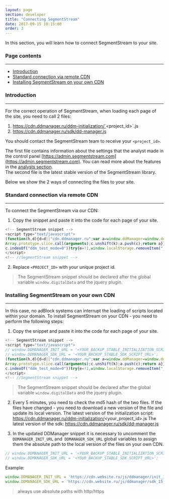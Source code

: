 ```yaml
---
layout: page
section: developer
title: "Connecting SegmentStream"
date: 2017-09-15 18:15:00
order: 3
---
```


In this section, you will learn how to connect SegmentStream to your site.

### Page contents
------
<ul class="page-navigation">
  <li><a href="#0">Introduction</a></li>
  <li><a href="#1">Standard connection via remote CDN</a></li>
  <li><a href="#2">Installing SegmentStream on your own CDN</a></li>
</ul>

### <a name="0"></a>Introduction
------
For the correct operation of SegmentStream, when loading each page of the site, you need to call 2 files:
 1. https://cdn.ddmanager.ru/ddm-initialization/`<project_id>`.js
 2. https://cdn.ddmanager.ru/sdk/dd-manager.js

You should contact the SegmentStream team to receive your `<project_id>`.

The first file contains information about the settings that the analyst made in the control panel [https://admin.segmentstream.com](https://admin.segmentstream.com). You can read more about the features in the [analysts section](/for-analyst/index).<br/>
The second file is the latest stable version of the SegmentStream library.

Below we show the 2 ways of connecting the files to your site.

### <a name="1"></a>Standard connection via remote CDN
------
To connect the SegmentStream via our CDN:

1. Copy the snippet and paste it into the code for each page of your site.
```JavaScript
<!-- SegmentStream snippet -->
<script type="text/javascript">
(function(h,d){d=d||"cdn.ddmanager.ru";var a=window.ddManager=window.ddManager||[];window.ddListener=window.ddListener||[];var b=window.digitalData=window.digitalData||{};b.events=b.events||[];b.changes=b.changes||[];if(!a.initialize)if(a.invoked)window.console&&console.error&&console.error("SegmentStream snippet included twice.");else{a.invoked=!0;a.methods="initialize addIntegration persist unpersist on once off getConsent setConsent".split(" ");a.factory=function(k){return function(){var c=
Array.prototype.slice.call(arguments);c.unshift(k);a.push(c);return a}};for(b=0;b<a.methods.length;b++){var f=a.methods[b];a[f]=a.factory(f)}a.load=function(a){var c=document.createElement("script");c.type="text/javascript";c.charset="utf-8";c.async=!0;c.src=a;a=document.getElementsByTagName("script")[0];a.parentNode.insertBefore(c,a)};a.loadProject=function(b){var c=window.location.search;if(0<=c.indexOf("ddm_test_mode=1"))try{var e=!0;window.localStorage.setItem("_ddm_test_mode","1")}catch(g){}else if(0<=
c.indexOf("ddm_test_mode=0"))try{e=!1,window.localStorage.removeItem("_ddm_test_mode")}catch(g){}else try{e="1"===window.localStorage.getItem("_ddm_test_mode")}catch(g){}e?a.load(window.DDMANAGER_TESTMODE_INIT_URL||"https://api.ddmanager.ru/v1/ddm-initialization/"+b+".js"):a.load(window.DDMANAGER_INIT_URL||"https://"+d+"/ddm-initialization/"+b+".js")};a.CDN_DOMAIN=d;a.SNIPPET_VERSION="1.0.11";a.loadProject(h)}})("<PROJECT_ID>");
</script>
<!-- //SegmentStream snippet -->
```

2. Replace `<PROJECT_ID>` with your unique project id.

>The SegmentStream snippet should be declared after the global variable `window.digitalData` and the jquery plugin.

### <a name="2"></a>Installing SegmentStream on your own CDN
------
In this case, no adBlock systems can interrupt the loading of scripts located within your domain.
To install SegmentStream on your CDN - you need to perform the following steps:

1. Copy the snippet and paste it into the code for each page of your site.
```JavaScript
<!-- SegmentStream snippet -->
<script type="text/javascript">
// window.DDMANAGER_INIT_URL = '<YOUR_BACKUP_STABLE_INITIALIZATION_SCRIPT_URL>';
// window.DDMANAGER_SDK_URL = '<YOUR_BACKUP_STABLE_SDK_SCRIPT_URL>';
(function(h,d){d=d||"cdn.ddmanager.ru";var a=window.ddManager=window.ddManager||[];window.ddListener=window.ddListener||[];var b=window.digitalData=window.digitalData||{};b.events=b.events||[];b.changes=b.changes||[];if(!a.initialize)if(a.invoked)window.console&&console.error&&console.error("SegmentStream snippet included twice.");else{a.invoked=!0;a.methods="initialize addIntegration persist unpersist on once off getConsent setConsent".split(" ");a.factory=function(k){return function(){var c=
Array.prototype.slice.call(arguments);c.unshift(k);a.push(c);return a}};for(b=0;b<a.methods.length;b++){var f=a.methods[b];a[f]=a.factory(f)}a.load=function(a){var c=document.createElement("script");c.type="text/javascript";c.charset="utf-8";c.async=!0;c.src=a;a=document.getElementsByTagName("script")[0];a.parentNode.insertBefore(c,a)};a.loadProject=function(b){var c=window.location.search;if(0<=c.indexOf("ddm_test_mode=1"))try{var e=!0;window.localStorage.setItem("_ddm_test_mode","1")}catch(g){}else if(0<=
c.indexOf("ddm_test_mode=0"))try{e=!1,window.localStorage.removeItem("_ddm_test_mode")}catch(g){}else try{e="1"===window.localStorage.getItem("_ddm_test_mode")}catch(g){}e?a.load(window.DDMANAGER_TESTMODE_INIT_URL||"https://api.ddmanager.ru/v1/ddm-initialization/"+b+".js"):a.load(window.DDMANAGER_INIT_URL||"https://"+d+"/ddm-initialization/"+b+".js")};a.CDN_DOMAIN=d;a.SNIPPET_VERSION="1.0.11";a.loadProject(h)}})("<PROJECT_ID>");
</script>
<!-- //SegmentStream snippet -->
```
>The SegmentStream snippet should be declared after the global variable `window.digitalData` and the jquery plugin.

2. Every 5 minutes, you need to check the md5 hash of the two files. If the files have changed - you need to download a new version of the file and update its local version.
The latest version of the initialization script:
https://cdn.ddmanager.ru/ddm-initialization/<your_project_id>.js
The latest version of the sdk:
https://cdn.ddmanager.ru/sdk/dd-manager.js

3. In the updated DDManager snippet it is necessary to uncomment the  `DDMANAGER_INIT_URL` and` DDMANAGER_SDK_URL` global variables to assign them the absolute path to the local version of the files on your own CDN.
```JavaScript
// window.DDMANAGER_INIT_URL = '<YOUR_BACKUP_STABLE_INITIALIZATION_SCRIPT_URL>';
// window.DDMANAGER_SDK_URL = '<YOUR_BACKUP_STABLE_SDK_SCRIPT_URL>';
```
Example:
```JavaScript
window.DDMANAGER_INIT_URL = 'https://cdn.website.ru/js/ddmanager/init_15_05_2017.js';
window.DDMANAGER_SDK_URL = 'https://cdn.website.ru/js/ddmanager/sdk_15_05_2017.js';
```
>always use absolute paths with http/https
